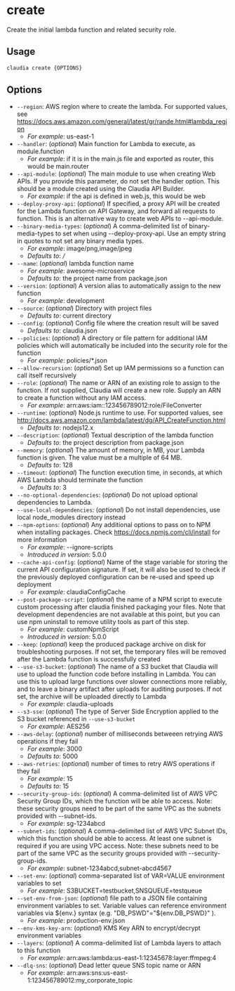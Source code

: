 # create

Create the initial lambda function and related security role.

## Usage

```bash
claudia create {OPTIONS}
```

## Options

*  `--region`:  AWS region where to create the lambda. For supported values, see
    https://docs.aws.amazon.com/general/latest/gr/rande.html#lambda_region
    * _For example_: us-east-1
*  `--handler`:  (_optional_) Main function for Lambda to execute, as module.function
    * _For example_: if it is in the main.js file and exported as router, this would be main.router
*  `--api-module`:  (_optional_) The main module to use when creating Web APIs. 
    If you provide this parameter, do not set the handler option.
    This should be a module created using the Claudia API Builder.
    * _For example_: if the api is defined in web.js, this would be web
*  `--deploy-proxy-api`:  (_optional_) If specified, a proxy API will be created for the Lambda 
    function on API Gateway, and forward all requests to function.
    This is an alternative way to create web APIs to --api-module.
*  `--binary-media-types`:  (_optional_) A comma-delimited list of binary-media-types to 
    set when using --deploy-proxy-api. Use an empty string in quotes
    to not set any binary media types.
    * _For example_: image/png,image/jpeg
    * _Defaults to_: */*
*  `--name`:  (_optional_) lambda function name
    * _For example_: awesome-microservice
    * _Defaults to_: the project name from package.json
*  `--version`:  (_optional_) A version alias to automatically assign to the new function
    * _For example_: development
*  `--source`:  (_optional_) Directory with project files
    * _Defaults to_: current directory
*  `--config`:  (_optional_) Config file where the creation result will be saved
    * _Defaults to_: claudia.json
*  `--policies`:  (_optional_) A directory or file pattern for additional IAM policies
    which will automatically be included into the security role for the function
    * _For example_: policies/*.json
*  `--allow-recursion`:  (_optional_) Set up IAM permissions so a function can call itself recursively
*  `--role`:  (_optional_) The name or ARN of an existing role to assign to the function. 
    If not supplied, Claudia will create a new role. Supply an ARN to create a function without any IAM access.
    * _For example_: arn:aws:iam::123456789012:role/FileConverter
*  `--runtime`:  (_optional_) Node.js runtime to use. For supported values, see
    http://docs.aws.amazon.com/lambda/latest/dg/API_CreateFunction.html
    * _Defaults to_: nodejs12.x
*  `--description`:  (_optional_) Textual description of the lambda function
    * _Defaults to_: the project description from package.json
*  `--memory`:  (_optional_) The amount of memory, in MB, your Lambda function is given.
    The value must be a multiple of 64 MB.
    * _Defaults to_: 128
*  `--timeout`:  (_optional_) The function execution time, in seconds, at which AWS Lambda should terminate the function
    * _Defaults to_: 3
*  `--no-optional-dependencies`:  (_optional_) Do not upload optional dependencies to Lambda.
*  `--use-local-dependencies`:  (_optional_) Do not install dependencies, use local node_modules directory instead
*  `--npm-options`:  (_optional_) Any additional options to pass on to NPM when installing packages. Check https://docs.npmjs.com/cli/install for more information
    * _For example_: --ignore-scripts
    * _Introduced in version_: 5.0.0
*  `--cache-api-config`:  (_optional_) Name of the stage variable for storing the current API configuration signature.
    If set, it will also be used to check if the previously deployed configuration can be re-used and speed up deployment
    * _For example_: claudiaConfigCache
*  `--post-package-script`:  (_optional_) the name of a NPM script to execute custom processing after claudia finished packaging your files.
    Note that development dependencies are not available at this point, but you can use npm uninstall to remove utility tools as part of this step.
    * _For example_: customNpmScript
    * _Introduced in version_: 5.0.0
*  `--keep`:  (_optional_) keep the produced package archive on disk for troubleshooting purposes.
    If not set, the temporary files will be removed after the Lambda function is successfully created
*  `--use-s3-bucket`:  (_optional_) The name of a S3 bucket that Claudia will use to upload the function code before installing in Lambda.
    You can use this to upload large functions over slower connections more reliably, and to leave a binary artifact
    after uploads for auditing purposes. If not set, the archive will be uploaded directly to Lambda
    * _For example_: claudia-uploads
*  `--s3-sse`:  (_optional_) The type of Server Side Encryption applied to the S3 bucket referenced in `--use-s3-bucket`
    * _For example_: AES256
*  `--aws-delay`:  (_optional_) number of milliseconds betweeen retrying AWS operations if they fail
    * _For example_: 3000
    * _Defaults to_: 5000
*  `--aws-retries`:  (_optional_) number of times to retry AWS operations if they fail
    * _For example_: 15
    * _Defaults to_: 15
*  `--security-group-ids`:  (_optional_) A comma-delimited list of AWS VPC Security Group IDs, which the function will be able to access.
    Note: these security groups need to be part of the same VPC as the subnets provided with --subnet-ids.
    * _For example_: sg-1234abcd
*  `--subnet-ids`:  (_optional_) A comma-delimited list of AWS VPC Subnet IDs, which this function should be able to access.
    At least one subnet is required if you are using VPC access.
    Note: these subnets need to be part of the same VPC as the security groups provided with --security-group-ids.
    * _For example_: subnet-1234abcd,subnet-abcd4567
*  `--set-env`:  (_optional_) comma-separated list of VAR=VALUE environment variables to set
    * _For example_: S3BUCKET=testbucket,SNSQUEUE=testqueue
*  `--set-env-from-json`:  (_optional_) file path to a JSON file containing environment variables to set.  Variable values can reference environment variables via ${env.} syntax (e.g. "DB_PSWD"="${env.DB_PSWD}" ).
    * _For example_: production-env.json
*  `--env-kms-key-arn`:  (_optional_) KMS Key ARN to encrypt/decrypt environment variables
*  `--layers`:  (_optional_) A comma-delimited list of Lambda layers to attach to this function
    * _For example_: arn:aws:lambda:us-east-1:12345678:layer:ffmpeg:4
*  `--dlq-sns`:  (_optional_) Dead letter queue SNS topic name or ARN
    * _For example_: arn:aws:sns:us-east-1:123456789012:my_corporate_topic
